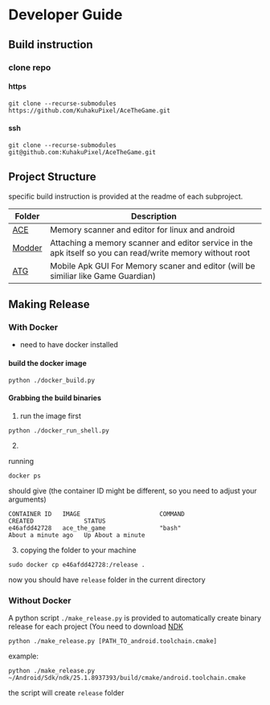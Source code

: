 # Developer Guide

## Build instruction
### clone repo
#### https
```
git clone --recurse-submodules https://github.com/KuhakuPixel/AceTheGame.git
```
#### ssh
```
git clone --recurse-submodules git@github.com:KuhakuPixel/AceTheGame.git
```
## Project Structure
specific build instruction is provided at the readme of each subproject. 

Folder 				| Description
----------------------------- 	| -----------------------------------------------
[ACE](./ACE/) 			| Memory scanner and editor for linux and android
[Modder](./Modder) 		| Attaching a memory scanner and editor service in the apk itself so you can read/write memory without root
[ATG](./ATG) 	 		| Mobile Apk GUI For Memory scaner and editor (will be similiar like Game Guardian)

## Making Release

### With Docker
- need to have docker installed

#### build the docker image

```
python ./docker_build.py
```

#### Grabbing the build binaries

1. run the image first

```
python ./docker_run_shell.py
```
2. 
running
```
docker ps
```

should give 
(the container ID might  be different, so you need to adjust your arguments)
```
CONTAINER ID   IMAGE                      COMMAND                  CREATED              STATUS              
e46afdd42728   ace_the_game               "bash"                   About a minute ago   Up About a minute   
```
3. copying the folder to your machine

```
sudo docker cp e46afdd42728:/release .
```

now you should have `release` folder in the current directory


### Without Docker
A python script `./make_release.py` is provided to automatically create binary release for each project
(You need to download [NDK](https://developer.android.com/ndk/downloads)

```
python ./make_release.py [PATH_TO_android.toolchain.cmake]
```

example: 
```
python ./make_release.py ~/Android/Sdk/ndk/25.1.8937393/build/cmake/android.toolchain.cmake
```

the script will create `release` folder



